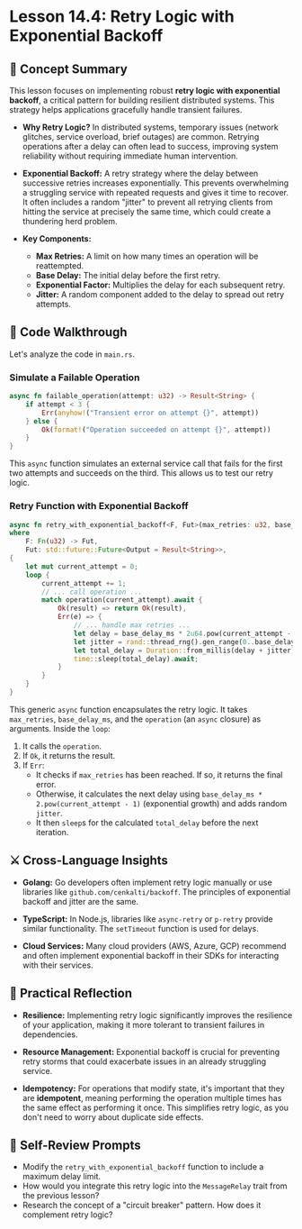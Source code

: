 # Lesson 14.4: Retry Logic with Exponential Backoff

## 🧠 Concept Summary

This lesson focuses on implementing robust **retry logic with exponential backoff**, a critical pattern for building resilient distributed systems. This strategy helps applications gracefully handle transient failures.

- **Why Retry Logic?** In distributed systems, temporary issues (network glitches, service overload, brief outages) are common. Retrying operations after a delay can often lead to success, improving system reliability without requiring immediate human intervention.

- **Exponential Backoff:** A retry strategy where the delay between successive retries increases exponentially. This prevents overwhelming a struggling service with repeated requests and gives it time to recover. It often includes a random "jitter" to prevent all retrying clients from hitting the service at precisely the same time, which could create a thundering herd problem.

- **Key Components:**
    - **Max Retries:** A limit on how many times an operation will be reattempted.
    - **Base Delay:** The initial delay before the first retry.
    - **Exponential Factor:** Multiplies the delay for each subsequent retry.
    - **Jitter:** A random component added to the delay to spread out retry attempts.

## 🧩 Code Walkthrough

Let's analyze the code in `main.rs`.

### Simulate a Failable Operation

```rust
async fn failable_operation(attempt: u32) -> Result<String> {
    if attempt < 3 {
        Err(anyhow!("Transient error on attempt {}", attempt))
    } else {
        Ok(format!("Operation succeeded on attempt {}", attempt))
    }
}
```

This `async` function simulates an external service call that fails for the first two attempts and succeeds on the third. This allows us to test our retry logic.

### Retry Function with Exponential Backoff

```rust
async fn retry_with_exponential_backoff<F, Fut>(max_retries: u32, base_delay_ms: u64, operation: F) -> Result<String>
where
    F: Fn(u32) -> Fut,
    Fut: std::future::Future<Output = Result<String>>,
{
    let mut current_attempt = 0;
    loop {
        current_attempt += 1;
        // ... call operation ...
        match operation(current_attempt).await {
            Ok(result) => return Ok(result),
            Err(e) => {
                // ... handle max retries ...
                let delay = base_delay_ms * 2u64.pow(current_attempt - 1);
                let jitter = rand::thread_rng().gen_range(0..base_delay_ms / 2);
                let total_delay = Duration::from_millis(delay + jitter);
                time::sleep(total_delay).await;
            }
        }
    }
}
```

This generic `async` function encapsulates the retry logic. It takes `max_retries`, `base_delay_ms`, and the `operation` (an `async` closure) as arguments. Inside the `loop`:

1.  It calls the `operation`.
2.  If `Ok`, it returns the result.
3.  If `Err`:
    - It checks if `max_retries` has been reached. If so, it returns the final error.
    - Otherwise, it calculates the next delay using `base_delay_ms * 2.pow(current_attempt - 1)` (exponential growth) and adds random `jitter`.
    - It then `sleep`s for the calculated `total_delay` before the next iteration.

## ⚔️ Cross-Language Insights

- **Golang:** Go developers often implement retry logic manually or use libraries like `github.com/cenkalti/backoff`. The principles of exponential backoff and jitter are the same.

- **TypeScript:** In Node.js, libraries like `async-retry` or `p-retry` provide similar functionality. The `setTimeout` function is used for delays.

- **Cloud Services:** Many cloud providers (AWS, Azure, GCP) recommend and often implement exponential backoff in their SDKs for interacting with their services.

## 🚀 Practical Reflection

- **Resilience:** Implementing retry logic significantly improves the resilience of your application, making it more tolerant to transient failures in dependencies.

- **Resource Management:** Exponential backoff is crucial for preventing retry storms that could exacerbate issues in an already struggling service.

- **Idempotency:** For operations that modify state, it's important that they are **idempotent**, meaning performing the operation multiple times has the same effect as performing it once. This simplifies retry logic, as you don't need to worry about duplicate side effects.

## 🧩 Self-Review Prompts

- Modify the `retry_with_exponential_backoff` function to include a maximum delay limit.
- How would you integrate this retry logic into the `MessageRelay` trait from the previous lesson?
- Research the concept of a "circuit breaker" pattern. How does it complement retry logic?
